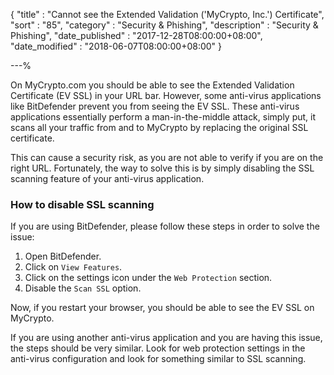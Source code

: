 {
"title"       : "Cannot see the Extended Validation ('MyCrypto, Inc.') Certificate",
"sort"        : "85",
"category"    : "Security & Phishing",
"description" : "Security & Phishing",
"date_published" : "2017-12-28T08:00:00+08:00",
"date_modified"  : "2018-06-07T08:00:00+08:00"
}

---%



On MyCrypto.com you should be able to see the Extended Validation Certificate (EV SSL) in your  URL bar. However, some anti-virus applications like BitDefender prevent you from seeing the EV SSL. These anti-virus applications essentially perform a man-in-the-middle attack, simply put, it scans all your traffic from and to MyCrypto by replacing the original SSL certificate.

This can cause a security risk, as you are not able to verify if you are on the right URL. Fortunately, the way to solve this is by simply disabling the SSL scanning feature of your anti-virus application.

### How to disable SSL scanning
If you are using BitDefender, please follow these steps in order to solve the issue:

1. Open BitDefender.
2. Click on `View Features`.
3. Click on the settings icon under the `Web Protection` section.
4. Disable the `Scan SSL` option.

Now, if you restart your browser, you should be able to see the EV SSL on MyCrypto.

If you are using another anti-virus application and you are having this issue, the steps should be very similar. Look for web protection settings in the anti-virus configuration and look for something similar to SSL scanning.
